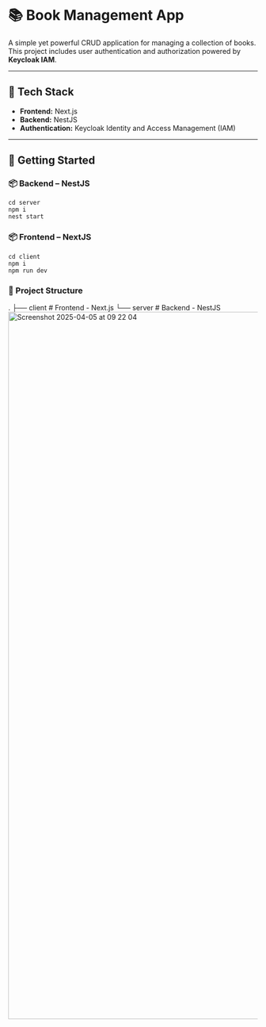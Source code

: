 # 📚 Book Management App

A simple yet powerful CRUD application for managing a collection of books. This project includes user authentication and authorization powered by **Keycloak IAM**.

---

## 🔧 Tech Stack

- **Frontend:** Next.js  
- **Backend:** NestJS  
- **Authentication:** Keycloak Identity and Access Management (IAM)

---

## 🚀 Getting Started

### 📦 Backend – NestJS
   ```
   cd server
   npm i
   nest start
   ```

### 📦 Frontend – NextJS
   ```
   cd client
   npm i
   npm run dev
   ```
### 📁 Project Structure
.
├── client   # Frontend - Next.js
└── server   # Backend - NestJS
<img width="1426" alt="Screenshot 2025-04-05 at 09 22 04" src="https://github.com/user-attachments/assets/84bdfc85-af79-4e0f-a685-c21469276f67" />
